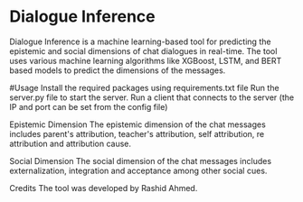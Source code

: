 # Dialogue Inference
Dialogue Inference is a machine learning-based tool for predicting the epistemic and social dimensions of chat dialogues in real-time. The tool uses various machine learning algorithms like XGBoost, LSTM, and BERT based models to predict the dimensions of the messages.

#Usage
Install the required packages using requirements.txt file
Run the server.py file to start the server.
Run a client that connects to the server (the IP and port can be set from the config file)


Epistemic Dimension
The epistemic dimension of the chat messages includes parent's attribution, teacher's attribution, self attribution, re attribution and attribution cause.

Social Dimension
The social dimension of the chat messages includes externalization, integration and acceptance among other social cues.

Credits
The tool was developed by Rashid Ahmed.
